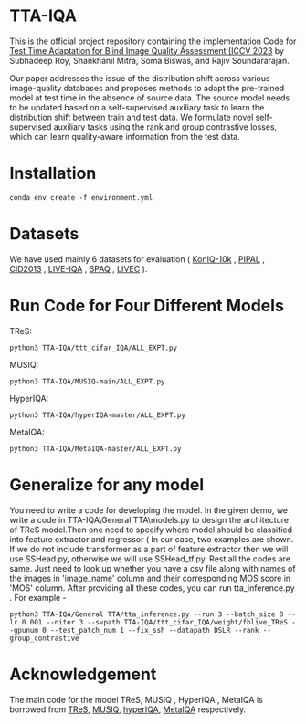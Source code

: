 # TTA-IQA
This is the official project  repository containing the implementation Code for [Test Time Adaptation for Blind Image Quality Assessment (ICCV 2023](https://arxiv.org/pdf/2307.14735.pdf) by Subhadeep Roy, Shankhanil Mitra, Soma Biswas, and Rajiv Soundararajan.  

Our paper addresses the issue of the distribution shift across various image-quality databases and proposes methods to adapt the pre-trained model at test time in the absence of source data. The source model needs to be updated based on a self-supervised auxiliary task to learn the distribution shift between train and test data. We formulate novel self-supervised auxiliary tasks using the rank and group contrastive losses, which can learn quality-aware information from the test data.
# Installation 
```
conda env create -f environment.yml
```
# Datasets
We have used mainly 6 datasets for evaluation ( [KonIQ-10k](http://database.mmsp-kn.de/koniq-10k-database.html) , [PIPAL](https://github.com/HaomingCai/PIPAL-dataset) , [CID2013](https://zenodo.org/record/2647033) , [LIVE-IQA](https://live.ece.utexas.edu/research/quality/subjective.htm) , [SPAQ](https://github.com/h4nwei/SPAQ) , [LIVEC](https://live.ece.utexas.edu/research/ChallengeDB/) ).
# Run Code for Four Different Models
TReS:
```
python3 TTA-IQA/ttt_cifar_IQA/ALL_EXPT.py
```
MUSIQ:
```
python3 TTA-IQA/MUSIQ-main/ALL_EXPT.py
```
HyperIQA:
```
python3 TTA-IQA/hyperIQA-master/ALL_EXPT.py
```
MetaIQA:
```
python3 TTA-IQA/MetaIQA-master/ALL_EXPT.py
```
# Generalize for any model
You need to write a code for developing the model. In the given demo, we write a code in TTA-IQA\General TTA\models.py to design the architecture of TReS model.Then one need to specify where model should be classified into feature extractor and regressor ( In our case, two examples are shown. If we do not include transformer as a part of feature extractor then we will use SSHead.py, otherwise we will use SSHead_tf.py. Rest all the codes are same. Just need to look up whether you have a csv file along with names of the images in 'image_name' column and their corresponding MOS score in 'MOS' column. After providing all these codes, you can run tta_inference.py . For example -
```
python3 TTA-IQA/General TTA/tta_inference.py --run 3 --batch_size 8 --lr 0.001 --niter 3 --svpath TTA-IQA/ttt_cifar_IQA/weight/fblive_TReS --gpunum 0 --test_patch_num 1 --fix_ssh --datapath DSLR --rank --group_contrastive
```

# Acknowledgement 
The main code for the model TReS, MUSIQ , HyperIQA , MetaIQA is borrowed from [TReS](https://github.com/isalirezag/TReS), [MUSIQ](https://github.com/anse3832/MUSIQ), [hyperIQA](https://github.com/SSL92/hyperIQA), [MetaIQA](https://github.com/zhuhancheng/MetaIQA) respectively.
